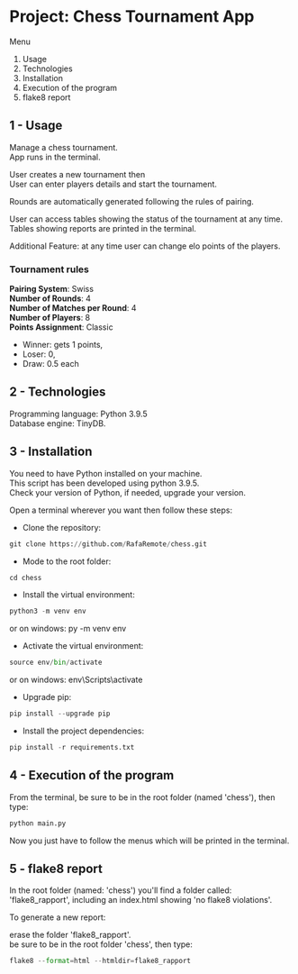# Project: Chess Tournament App

Menu

1. Usage
2. Technologies
3. Installation
4. Execution of the program
5. flake8 report

## 1 - Usage

Manage a chess tournament.  
App runs in the terminal.  
  
User creates a new tournament then  
User can enter players details and start the tournament.  
  
Rounds are automatically generated following the rules of pairing.  
  
User can access tables showing the status of the tournament at any time.  
Tables showing reports are printed in the terminal.  
  
Additional Feature: at any time user can change elo points of the players.  
  
### Tournament rules

**Pairing System**: Swiss  
**Number of Rounds**: 4  
**Number of Matches per Round**: 4  
**Number of Players**: 8  
**Points Assignment**: Classic  

- Winner: gets 1 points,  
- Loser: 0,  
- Draw: 0.5 each  

## 2 - Technologies

Programming language: Python 3.9.5  
Database engine: TinyDB.  

## 3 - Installation

You need to have Python installed on your machine.  
This script has been developed using python 3.9.5.  
Check your version of Python, if needed, upgrade your version.  
  
Open a terminal wherever you want then follow these steps:  

- Clone the repository:

```python
git clone https://github.com/RafaRemote/chess.git
```

- Mode to the root folder:

```python
cd chess
```

- Install the virtual environment:

```python
python3 -m venv env
```

or on windows: py -m venv env

- Activate the virtual environment:

```python
source env/bin/activate
```

or on windows: env\Scripts\activate

- Upgrade pip:

```python
pip install --upgrade pip
```

- Install the project dependencies:

```python
pip install -r requirements.txt
```

## 4 - Execution of the program

From the terminal, be sure to be in the root folder (named 'chess'), then type:  

```python
python main.py
```

Now you just have to follow the menus which will be printed in the terminal.  

## 5 - flake8 report

In the root folder (named: 'chess') you'll find a folder called: 'flake8_rapport', including an index.html showing 'no flake8 violations'.  

To generate a new report:  

erase the folder 'flake8_rapport'.  
be sure to be in the root folder 'chess', then type:  

```python
flake8 --format=html --htmldir=flake8_rapport
```
